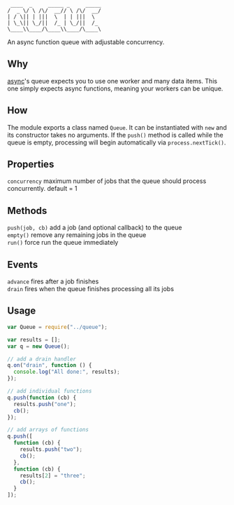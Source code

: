 ```
 ____  _     _____ _     _____
/  _ \/ \ /\/  __// \ /\/  __/
| / \|| | |||  \  | | |||  \  
| \_\|| \_/||  /_ | \_/||  /_ 
\____\\____/\____\\____/\____\

```
An async function queue with adjustable concurrency.

## Why
[async](https://github.com/caolan/async#queue)'s queue expects you to use one worker and many data items. This one simply expects async functions, meaning your workers can be unique.

## How
The module exports a class named ```Queue```. It can be instantiated with ```new``` and its constructor takes no arguments. If the ```push()``` method is called while the queue is empty, processing will begin automatically via ```process.nextTick()```.

## Properties
```concurrency``` maximum number of jobs that the queue should process concurrently. default = 1

## Methods
```push(job, cb)``` add a job (and optional callback) to the queue  
```empty()``` remove any remaining jobs in the queue  
```run()``` force run the queue immediately  

## Events
```advance``` fires after a job finishes  
```drain``` fires when the queue finishes processing all its jobs

## Usage
```javascript
var Queue = require("../queue");

var results = [];
var q = new Queue();

// add a drain handler
q.on("drain", function () {
  console.log("All done:", results);
});

// add individual functions
q.push(function (cb) {
  results.push("one");
  cb();
});

// add arrays of functions
q.push([
  function (cb) {
    results.push("two");
    cb();
  },
  function (cb) {
    results[2] = "three";
    cb();
  }
]);
```
